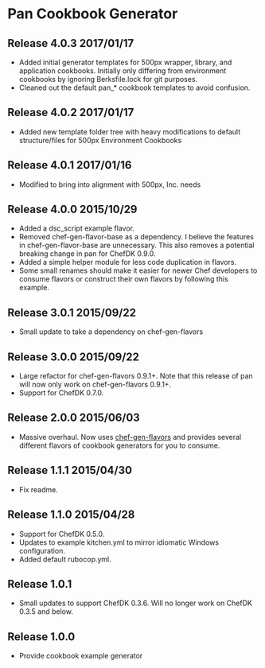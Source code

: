 # Pan Cookbook Generator

## Release 4.0.3 2017/01/17

* Added initial generator templates for 500px wrapper, library, and application cookbooks.  Initially only differing from environment cookbooks by ignoring Berksfile.lock for git purposes.
* Cleaned out the default pan_* cookbook templates to avoid confusion.

## Release 4.0.2 2017/01/17

* Added new template folder tree with heavy modifications to default structure/files for 500px Environment Cookbooks

## Release 4.0.1 2017/01/16

* Modified to bring into alignment with 500px, Inc. needs

## Release 4.0.0 2015/10/29

* Added a dsc_script example flavor.
* Removed chef-gen-flavor-base as a dependency. I believe the features in chef-gen-flavor-base are unnecessary. This also removes a potential breaking change in pan for ChefDK 0.9.0.
* Added a simple helper module for less code duplication in flavors.
* Some small renames should make it easier for newer Chef developers to consume flavors or construct their own flavors by following this example.

## Release 3.0.1 2015/09/22

* Small update to take a dependency on chef-gen-flavors

## Release 3.0.0 2015/09/22

* Large refactor for chef-gen-flavors 0.9.1+. Note that this release of pan will now only work on chef-gen-flavors 0.9.1+.
* Support for ChefDK 0.7.0.

## Release 2.0.0 2015/06/03

* Massive overhaul. Now uses [chef-gen-flavors](https://rubygems.org/gems/chef-gen-flavors) and provides several different flavors of cookbook generators for you to consume.

## Release 1.1.1 2015/04/30

* Fix readme.

## Release 1.1.0 2015/04/28

* Support for ChefDK 0.5.0.
* Updates to example kitchen.yml to mirror idiomatic Windows configuration.
* Added default rubocop.yml.

## Release 1.0.1

* Small updates to support ChefDK 0.3.6. Will no longer work on ChefDK 0.3.5 and below.

## Release 1.0.0

* Provide cookbook example generator
